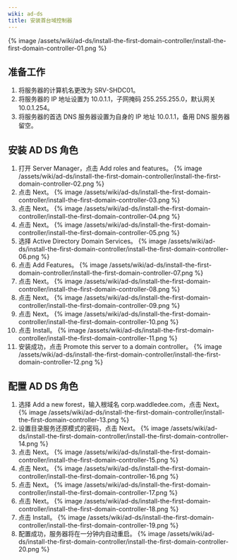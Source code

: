 ```yaml
---
wiki: ad-ds
title: 安装首台域控制器
---
```


{% image /assets/wiki/ad-ds/install-the-first-domain-controller/install-the-first-domain-controller-01.png  %}

## 准备工作

1. 将服务器的计算机名更改为 SRV-SHDC01。
2. 将服务器的 IP 地址设置为 10.0.1.1，子网掩码 255.255.255.0，默认网关 10.0.1.254。
3. 将服务器的首选 DNS 服务器设置为自身的 IP 地址 10.0.1.1，备用 DNS 服务器留空。

## 安装 AD DS 角色

1. 打开 Server Manager，点击 Add roles and features。
{% image /assets/wiki/ad-ds/install-the-first-domain-controller/install-the-first-domain-controller-02.png %}
2. 点击 Next。
{% image /assets/wiki/ad-ds/install-the-first-domain-controller/install-the-first-domain-controller-03.png %}
3. 点击 Next。
{% image /assets/wiki/ad-ds/install-the-first-domain-controller/install-the-first-domain-controller-04.png %}
4. 点击 Next。
{% image /assets/wiki/ad-ds/install-the-first-domain-controller/install-the-first-domain-controller-05.png %}
5. 选择 Active Directory Domain Services。
{% image /assets/wiki/ad-ds/install-the-first-domain-controller/install-the-first-domain-controller-06.png %}
6. 点击 Add Features。
{% image /assets/wiki/ad-ds/install-the-first-domain-controller/install-the-first-domain-controller-07.png %}
7. 点击 Next。
{% image /assets/wiki/ad-ds/install-the-first-domain-controller/install-the-first-domain-controller-08.png %}
8. 点击 Next。
{% image /assets/wiki/ad-ds/install-the-first-domain-controller/install-the-first-domain-controller-09.png %}
9. 点击 Next。
{% image /assets/wiki/ad-ds/install-the-first-domain-controller/install-the-first-domain-controller-10.png %}
10. 点击 Install。
{% image /assets/wiki/ad-ds/install-the-first-domain-controller/install-the-first-domain-controller-11.png %}
11. 安装成功，点击 Promote this server to a domain controller。
{% image /assets/wiki/ad-ds/install-the-first-domain-controller/install-the-first-domain-controller-12.png %}

## 配置 AD DS 角色

1. 选择 Add a new forest，输入根域名 corp.waddledee.com，点击 Next。
{% image /assets/wiki/ad-ds/install-the-first-domain-controller/install-the-first-domain-controller-13.png %}
2. 设置目录服务还原模式的密码，点击 Next。
{% image /assets/wiki/ad-ds/install-the-first-domain-controller/install-the-first-domain-controller-14.png %}
3. 点击 Next。
{% image /assets/wiki/ad-ds/install-the-first-domain-controller/install-the-first-domain-controller-15.png %}
4. 点击 Next。
{% image /assets/wiki/ad-ds/install-the-first-domain-controller/install-the-first-domain-controller-16.png %}
5. 点击 Next。
{% image /assets/wiki/ad-ds/install-the-first-domain-controller/install-the-first-domain-controller-17.png %}
6. 点击 Next。
{% image /assets/wiki/ad-ds/install-the-first-domain-controller/install-the-first-domain-controller-18.png %}
7. 点击 Install。
{% image /assets/wiki/ad-ds/install-the-first-domain-controller/install-the-first-domain-controller-19.png %}
8. 配置成功，服务器将在一分钟内自动重启。
{% image /assets/wiki/ad-ds/install-the-first-domain-controller/install-the-first-domain-controller-20.png %}
